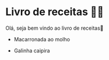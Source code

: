 # Livro de receitas :man_cook:

Olá, seja bem vindo ao  livro de receitas:wave:

- Macarronada ao molho 

- Galinha caipira 

  

 

